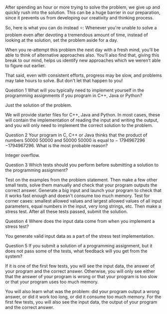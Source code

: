 
After spending an hour or more trying to solve the problem, we give up and quickly rush into the solution. This can be a huge barrier in our preparation, since it prevents us from developing our creativity and thinking process.

So, here is what you can do instead ⭐:
Whenever you're unable to solve a problem even after devoting a tremendous amount of time, instead of looking at the solution, set the problem aside for a day.

When you re-attempt this problem the next day with a fresh mind, you’ll be able to think of alternative approaches also. You’ll also find that, giving this break to our mind, helps us identify new approaches which we weren’t able to figure out earlier.

That said, even with consistent efforts, progress may be slow, and problems may take hours to solve. But don't let that happen to you!

Question 1
What will you typically need to implement yourself in the programming assignments if you program in C++, Java or Python?


Just the solution of the problem.



We will provide starter files for C++, Java and Python. In most cases, these will contain the implementation of reading the input and writing the output, and you will only need to implement the correct solution to the problem.  

Question 2
Your program in C, C++ or Java thinks that the product of numbers 
50000
50000 and 
50000
50000 is equal to 
−
1794967296
−1794967296. What is the most probable reason?

Integer overflow.

Question 3
Which tests should you perform before submitting a solution to the programming assignment?


Test on the examples from the problem statement. Then make a few other small tests, solve them manually and check that your program outputs the correct answer. Generate a big input and launch your program to check that it works fast enough and doesn't consume too much memory. Test for corner cases: smallest allowed values and largest allowed values of all input parameters, equal numbers in the input, very long strings, etc. Then make a stress test. After all these tests passed, submit the solution.


Question 4
Where does the input data come from when you implement a stress test?


You generate valid input data as a part of the stress test implementation.


Question 5
If you submit a solution of a programming assignment, but it does not pass some of the tests, what feedback will you get from the system?


If it is one of the first few tests, you will see the input data, the answer of your program and the correct answer. Otherwise, you will only see either that the answer of your program is wrong or that your program is too slow or that your program uses too much memory.


You will also learn what was the problem: did your program output a wrong answer, or did it work too long, or did it consume too much memory. For the first few tests, you will also see the input data, the output of your program and the correct answer.


